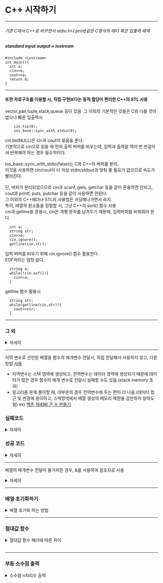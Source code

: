 # C++ 시작하기
---
###### 기존 C에서 C++로 바꾸면서 stdio.h나 printf같은 C형식의 헤더 혹은 입출력 배제&nbsp; 
##### standard input output-> iostream
```
#include <iostream>
int main(){
  int a;
  cin>>a;
  cout<<a;
  return 0;
}
```
---
#### 또한 자료구조를 이용할 시, 직접 구현보다는 동적 할당이 편리한 C++의 STL 사용 &nbsp; 
vector,pair,tuple,stack,queue 등이 있음&nbsp; 
그 이외의 기본적인 것들은 C와 다를 것이 없으나 빠른 입출력시&nbsp; 
```
    cin.tie(0);
    ios_base::sync_with_stdio(0);
```
cin.tie(NULL)은 cin과 cout의 묶음을 푼다. <br/>
기본적으로 cin으로 읽을 때 먼저 출력 버퍼를 비우는데, 입력과 출력을 여러 번 번갈아서 반복해야 하는 경우 필수적이다. <br/><br/>
ios_base::sync_with_stdio(false)는 C와 C++의 버퍼를 분리.<br/>
이것을 사용하면 cin/cout이 더 이상 stdin/stdout과 맞춰 줄 필요가 없으므로 속도가 빨라진다. <br/><br/>
단, 버퍼가 분리되었으므로 cin과 scanf, gets, getchar 등을 같이 혼용하면 안되고, cout과 printf, puts, putchar 등을 같이 사용하면 안된다.<br/>
그 이외의 C++헤더나 STL의 사용법은 코딩해나가면서 숙지.  
특히, 배열의 원소들을 정렬할 시, 그냥 C++의 sort() 함수 사용  
cin과 getline을 혼용시, cin은 개행 문자를 남겨두기 때문에, 입력버퍼를 비워줘야 한다.
```
  int a;
  string str;
  cin>>a;
  cin.ignore();
  getline(cin,str);
```
입력 버퍼를 비우기 위해 cin.ignore() 함수 활용한다.
<br>
EOF처리는 엄청 쉽다.
```
  string a;
  while(!cin.eof()){
    cin>>a;
  }
```
getline 함수 활용시
```
  string str;
  while(getline(cin,str)){
    cout<<str;
  }
```

---
### 그 외  
<details>
    <summary>자세히</summary>


for문 사용시 전위연산자가 후위연산자보다 성능이 아주 살짝 좋다.  
##### 후위연산자는 값을 메모리에 기억했다가 증가시키기 때문임.  
```
  for(int i=0;i<n;++i) // 전위연산자
```
```
  for(int i=0;i<n;i++) // 후위연산자
```
```
  Foo& Foo::operator++()   // called for ++i
  {
      this-> data += 1;
      return *this;
  }
  
  Foo Foo::operator++(int ignored_dummy_value)   // called for i++
  {
      Foo tmp(*this);   // variable "tmp" cannot be optimized away by the compiler
      ++(*this);
      return tmp;
  }
```
for-each 문
```
  vector<int> v(n);
  for(int i=0;i<n;++i){
      v[i]=i;
  }
  // vector를 for-each문으로 탐색할 수 있다.
  for(int k:v){
      cout<<k<<'\n;
  }
```
*그러나 보통 1000회 이상의 반복문 사용시 for문보다 while문이나 for-each문이 더 성능에 좋다.  
<!--
*for문도 하향으로 비교하면 빠르다(단 비교연산자가 compare>0 일경우) [출처](https://stackoverflow.com/questions/1340589/are-loops-really-faster-in-reverse)
!-->
> 그냥 가독성 좋은게 제일 좋다.
> >by 내 생각

</details>
<hr>

지역 변수로 선언된 배열을 함수의 매개변수 전달시, 직접 전달해서 사용하지 않고, 다른 방법 [사용](http://www.tcpschool.com/c/c_memory_structure)

* 지역변수는 스택 영역에 생성되고, 전역변수는 데이터 영역에 생성되기 때문에 데이터가 많은 경우 함수의 매개 변수로 전달시 실패할 수도 있음.(stack memory 초과)
* 알고리즘 문제 풀이할 때, 대부분의 경우 전역변수에 두는 편이 더 나음.(데이터 접근 및 변경에 용이하고, 스택영역에서 배열 생성의 메모리 제한을 감안하지 않아도 됨)
ex) [백준 16496 큰 수 만들기](https://www.acmicpc.net/problem/16496)  

### 실패코드 
<details>
    <summary>자세히</summary>

```
#include <iostream>
#include <vector>
#include <algorithm>
#define ull unsigned long long
using namespace std;
bool cmp(const string& a,const string& b){
    if(a.size()==b.size()){
        if(stoi(a)>=stoi(b)) return true;
        else return false;
    }
    else if(a.size()<b.size()){
        for(int i=0;i<a.size();i++){
            int A=a[i]-48;
            int B=b[i]-48;
            if(A>B) return true;
            else if(A<B) return false;
            else continue;
        }
        string first="";
        first=first.append(a).append(b);
        string second="";
        second=second.append(b).append(a);
        ull p=stoull(first);
        ull q=stoull(second);
        if(p>q) return true;
        else return false;
    }
    else{
        for(int i=0;i<b.size();i++){
            int A=a[i]-48;
            int B=b[i]-48;
            if(A>B) return true;
            else if(A<B) return false;
            else continue;
        }
        string first="";
        first=first.append(a).append(b);
        string second="";
        second=second.append(b).append(a);
        ull p=stoull(first);
        ull q=stoull(second);
        if(p>q) return true;
        else return false;
    }
}

int main(){
    cin.tie(0);
    ios_base::sync_with_stdio(0);
    int n;
    cin>>n;
    vector<string> v(n);
    for(int i=0;i<n;i++){
        cin>>v[i];
    }
    sort(v.begin(),v.end(),cmp);
    bool state=true;
    for(int i=0;i<v.size();i++){
        if(v[i]=="0") continue;
        else{
            state=false;
            break;
        } 
    }
    if(state) cout<<0;
    else{
        for(int i=0;i<n;i++){
            cout<<v[i];
        }
    }
}
```
</details>

### 성공 코드

<details>
    <summary>자세히</summary>

```
#include <iostream>
#include <vector>
#include <algorithm>
#define ull unsigned long long
using namespace std;
vector<string> v;
bool cmp(const string& a,const string& b){
    if(a.size()==b.size()){
        if(stoi(a)>=stoi(b)) return true;
        else return false;
    }
    else if(a.size()<b.size()){
        for(int i=0;i<a.size();i++){
            int A=a[i]-48;
            int B=b[i]-48;
            if(A>B) return true;
            else if(A<B) return false;
            else continue;
        }
        string first="";
        first=first.append(a).append(b);
        string second="";
        second=second.append(b).append(a);
        ull p=stoull(first);
        ull q=stoull(second);
        if(p>q) return true;
        else return false;
    }
    else{
        for(int i=0;i<b.size();i++){
            int A=a[i]-48;
            int B=b[i]-48;
            if(A>B) return true;
            else if(A<B) return false;
            else continue;
        }
        string first="";
        first=first.append(a).append(b);
        string second="";
        second=second.append(b).append(a);
        ull p=stoull(first);
        ull q=stoull(second);
        if(p>q) return true;
        else return false;
    }
}

int main(){
    cin.tie(0);
    ios_base::sync_with_stdio(0);
    int n;
    cin>>n;
    string str;
    for(int i=0;i<n;i++){
        cin>>str;
        v.push_back(str);
    }
    sort(v.begin(),v.end(),cmp);
    bool state=true;
    for(int i=0;i<v.size();i++){
        if(v[i]!="0"){
            state=false;
            break;
        } 
    }
    if(state) cout<<0;
    else{
        for(int i=0;i<v.size();i++){
            cout<<v[i];
        }
    }
}
```

</details>

---
배열의 매개변수 전달이 불가피한 경우, &를 사용하여 참조자로 사용  
<details>
    <summary>자세히</summary>

```
  void function(const vector& v){}
  void function2(vector& v){}
```
[참고링크](https://www.acmicpc.net/board/view/38804)
</details>

---
### 배열 초기화하기  

<details>
    <summary>배열 초기화 하는 방법</summary>

##### 1. memset으로 초기화
```
#include <cstirng>
#include <vector>
int main(){
    int arr[10];
    bool std::vector<int> v(10);
    memset(arr,0,sizeof(arr));
    memset(v,false,sizeof(v));
}
```
1바이트 단위로 값을 세팅하기 떄문에 0이나 char 타입이 아닌 값으로 초기화할 시 오류 발생.

---

#### 2. fill로 초기화
```
#include <algorithm>
#include <vector>
int main(){
    int arr1[10];
    std::fill(&arr1[0],&arr1[10],98);
    int arr2[10][10];
    std::fill(&arr2[0][0],&arr2[9][10],98);
    int arr3[10][10][10];
    std::fill(&arr3[0][0][0],&arr3[9][9][10],98);
    std::vector<int> v1(10);
    std::fill(v1.begin(),v1.end(),77);
    std::vector<std::vector<int>> v2(10,std::vector<int>(10));
    std::fill(v2.begin(),v2.end(),std::vector<int>(v2[0].size(),77));
}
```

</details>

---

### 절대값 함수

<details>
    <summary>절대값 함수 헤더에 따른 차이</summary>

1. std::abs()
    변수가 int형으로 프로모션할 수 없는 형태이면 오류 발생.

2. #include <algorithm>
    int 타입의 정수 절대값 함수(abs)의 오버로딩

3. #include <cmath>
    loat, double 타입의 실수 절대값 함수(abs)의 오버로딩

</details>
<br><hr>

### 부동 소수점 출력

<details>
  <summary>소수점 n자리수 출력</summary>

```
const double dNum = 1234.56789;
 
// 1
cout << dNum << endl;
 
// 2
cout.precision(5);
cout << dNum << endl;
 
// 3
cout << fixed;
cout.precision(6);
cout << dNum << endl;
 
// 4
cout.unsetf(ios::fixed);
cout << dNum << endl;
 
// 5
cout.setf(ios::fixed);
cout.precision(5);
cout << dNum << endl;
```

[출력 결과]<br>
1234.57<br>
1234.6<br>
1234.567890<br>
1234.57<br>
1234.56789<br>
<div>
1. 아무런 설정 없이 출력했을 때, 전체 자릿수가 6으로 고정되는 것을 알 수 있다.<br>
C++ 역시 출력할 때 자동으로 반올림되는 것을 알 수 있다.<br>
<br>
2. 자릿수를 조정하는 함수이다.<br>
precision(5) = 전체 자릿수를 5로 조절했기 때문에 1234.6이 출력된 것을 알 수 있다.<br>
<br>
3. "cout << fixed"라는 표현은 소숫점 아래 값을 고정하는 표현이다.<br>
즉, cout << fixed 이후에 precision(6)을 입력하면 소숫점 아래를 6으로 고정한다.<br>
<br>
4, 5.<br>
"cout << fixed"라는 표현은 cout.setf(ios::fixed); 로 사용할 수도 있다.<br>
setf와 반대되는 표현이 unsetf이다. (설정 해제)<br>
<br>
3번에서 소수점 아래 자릿수를 6으로 고정했고, 4번에서 이 설정을 해제하고, 5번에서 소수점 아래 자릿수를 5로 고정했다.
</div>
[출처](https://semaph.tistory.com/7)
</details>

